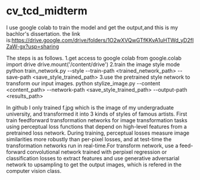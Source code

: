 
# cv_tcd_midterm
I use google colab to train the model and get the output,and this is my bachlor's dissertation.
the link is:https://drive.google.com/drive/folders/1O2wXVQwGTfKKvA1uHTWd_yD2fIZaW-gx?usp=sharing

The steps is as follows.
1.get access to google colab
from google.colab import drive
drive.mount('/content/drive')
2.train the image style mode
python train_network.py --style <stylepath> --train-path <trained_network_path> --save-path <save_style_trained_path>
3.use the pretrained style network to transform our input images.
python stylize_image.py --content <content_path> --network-path <save_style_trained_path> --output-path <results_path>

In github I only trained f.jpg which is the image of my undergraduate university, and transformed it into 3 kinds
of styles of famous artists. First train feedforward transformation networks for image transformation tasks using
perceptual loss functions that depend on high-level features from a pretrained loss network. During training, 
perceptual losses measure image similarities more robustly than per-pixel losses, and at test-time the transformation
networks run in real-time.For transform network, use a feed-forward convolutional network trained with perpixel 
regression or classification losses to extract features and use generative adversarial network to upsampling to 
get the output images, which is refered in the computer vision class.
